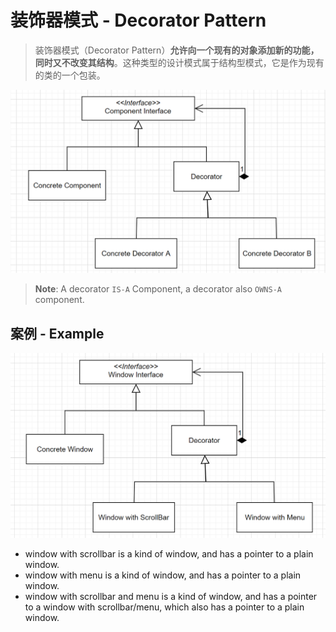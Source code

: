 # 装饰器模式 - Decorator Pattern

> 装饰器模式（Decorator Pattern）**允许向一个现有的对象添加新的功能，同时又不改变其结构**。这种类型的设计模式属于结构型模式，它是作为现有的类的一个包装。

<img src=".\.images\image-20211122140950852.png" alt="image-20211122140950852" style="zoom:50%;" />

> **Note**: A decorator `IS-A` Component, a decorator also `OWNS-A` component.

## 案例 - Example

<img src=".\.images\image-20211122141256469.png" alt="image-20211122141256469" style="zoom:50%;" />

* window with scrollbar is a kind of window, and has a pointer to a plain window.
* window with menu is a kind of window, and has a pointer to a plain window.
* window with scrollbar and menu is a kind of window, and has a pointer to a window with scrollbar/menu, which also has a pointer to a plain window.


